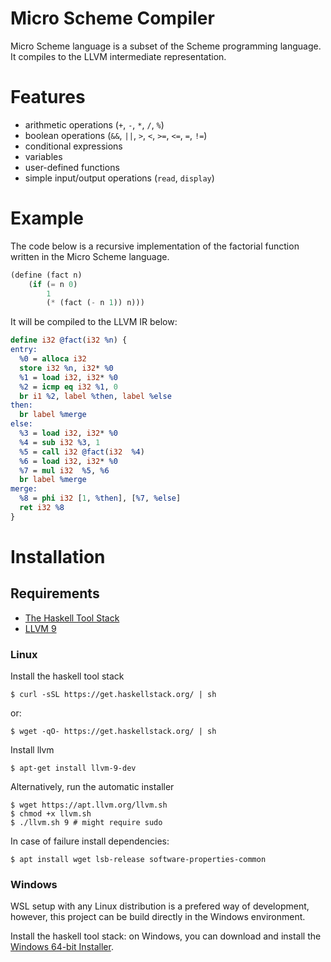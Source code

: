 # Micro Scheme Compiler

Micro Scheme language is a subset of the Scheme programming language. It compiles to the LLVM intermediate representation.

# Features
- arithmetic operations (`+`, `-`, `*`, `/`, `%`)
- boolean operations (`&&`, `||`, `>`, `<`, `>=`, `<=`, `=`, `!=`)
- conditional expressions
- variables
- user-defined functions
- simple input/output operations (`read`, `display`)

# Example

The code below is a recursive implementation of the factorial function written in the Micro Scheme language.

```lisp
(define (fact n)
    (if (= n 0)
        1
        (* (fact (- n 1)) n)))
```

It will be compiled to the LLVM IR below:

```llvm
define i32 @fact(i32 %n) {
entry:
  %0 = alloca i32 
  store i32 %n, i32* %0 
  %1 = load i32, i32* %0 
  %2 = icmp eq i32 %1, 0 
  br i1 %2, label %then, label %else
then:
  br label %merge 
else:
  %3 = load i32, i32* %0 
  %4 = sub i32 %3, 1 
  %5 = call i32 @fact(i32  %4)  
  %6 = load i32, i32* %0 
  %7 = mul i32  %5, %6 
  br label %merge 
merge:
  %8 = phi i32 [1, %then], [%7, %else] 
  ret i32 %8 
}
```

# Installation

## Requirements

- [The Haskell Tool Stack](https://docs.haskellstack.org/en/stable/README/)
- [LLVM 9](https://releases.llvm.org/9.0.0/docs/index.html)

### Linux

Install the haskell tool stack
```shell
$ curl -sSL https://get.haskellstack.org/ | sh
```
or:
```shell
$ wget -qO- https://get.haskellstack.org/ | sh
```

Install llvm
```shell
$ apt-get install llvm-9-dev
```

Alternatively, run the automatic installer
```shell
$ wget https://apt.llvm.org/llvm.sh
$ chmod +x llvm.sh
$ ./llvm.sh 9 # might require sudo
```

In case of failure install dependencies:

```shell
$ apt install wget lsb-release software-properties-common
```


### Windows

WSL setup with any Linux distribution is a prefered way of development, however, this project can be build directly in the Windows environment.

Install the haskell tool stack: on Windows, you can download and install the [Windows 64-bit Installer](https://get.haskellstack.org/stable/windows-x86_64-installer.exe).

